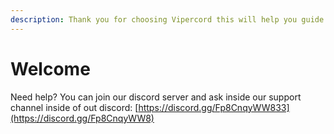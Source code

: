 ```yaml
---
description: Thank you for choosing Vipercord this will help you guide through our API
---
```


# Welcome

Need help? You can join our discord server and ask inside our support channel inside of out discord: [https://discord.gg/Fp8CnqyWW833](https://discord.gg/Fp8CnqyWW8)
